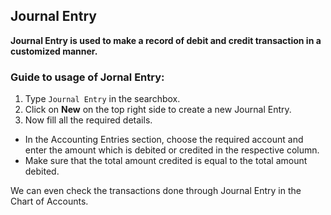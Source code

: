 ## Journal Entry

**Journal Entry is used to make a record of debit and credit transaction in a customized manner.**

### Guide to usage of Jornal Entry:

 1. Type ```Journal Entry``` in the searchbox.
 2. Click on **New** on the top right side to create a new Journal Entry.
 3. Now fill all the required details.
 - In the Accounting Entries section, choose the required account and enter the amount which is debited or credited in the respective column.
 - Make sure that the total amount credited is equal to the total amount debited.  


We can even check the transactions done through Journal Entry in the Chart of Accounts.
 
